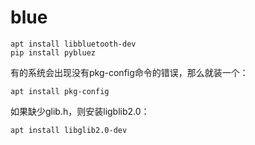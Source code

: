 # blue

```
apt install libbluetooth-dev
pip install pybluez
```
有的系统会出现没有pkg-config命令的错误，那么就装一个：
```
apt install pkg-config
```
如果缺少glib.h，则安装ligblib2.0：
```
apt install libglib2.0-dev
```


